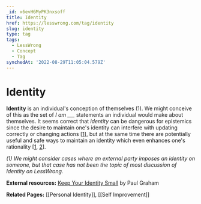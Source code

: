 ```yaml
---
_id: x6evH6MyPK3nxsoff
title: Identity
href: https://lesswrong.com/tag/identity
slug: identity
type: tag
tags:
  - LessWrong
  - Concept
  - Tag
synchedAt: '2022-08-29T11:05:04.579Z'
---
```


# Identity

**Identity** is an individual's conception of themselves (1). We might conceive of this as the set of *I am ___* statements an individual would make about themselves. It seems correct that *identity* can be dangerous for epistemics since the desire to maintain one's identity can interfere with updating correctly or changing actions \[[1](https://www.lesswrong.com/posts/BXQsZmubkovJ76Ldo/the-actionable-version-of-keep-your-identity-small)\], but at the same time there are potentially useful and safe ways to maintain an identity which even enhances one's rationality \[[1](https://www.lesswrong.com/posts/uR8c2NPp4bWHQ5u45/strategic-choice-of-identity), [2](https://www.lesswrong.com/posts/Zupr296Zy74wpihXT/use-your-identity-carefully)\].

*(1) We might consider cases where an external party imposes an identity on someone, but that case has not been the topic of most discussion of Identity on LessWrong.*

**External resources:** [Keep Your Identity Small](http://www.paulgraham.com/identity.html#f2n) by Paul Graham

**Related Pages:** [[Personal Identity]], [[Self Improvement]]
